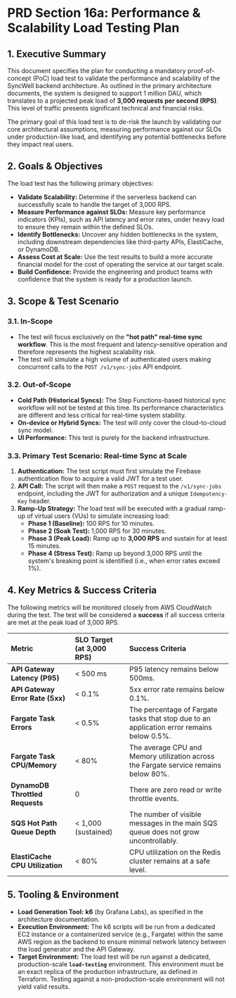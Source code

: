 # PRD Section 16a: Performance & Scalability Load Testing Plan

## 1. Executive Summary

This document specifies the plan for conducting a mandatory proof-of-concept (PoC) load test to validate the performance and scalability of the SyncWell backend architecture. As outlined in the primary architecture documents, the system is designed to support 1 million DAU, which translates to a projected peak load of **3,000 requests per second (RPS)**. This level of traffic presents significant technical and financial risks.

The primary goal of this load test is to de-risk the launch by validating our core architectural assumptions, measuring performance against our SLOs under production-like load, and identifying any potential bottlenecks before they impact real users.

## 2. Goals & Objectives

The load test has the following primary objectives:
*   **Validate Scalability:** Determine if the serverless backend can successfully scale to handle the target of 3,000 RPS.
*   **Measure Performance against SLOs:** Measure key performance indicators (KPIs), such as API latency and error rates, under heavy load to ensure they remain within the defined SLOs.
*   **Identify Bottlenecks:** Uncover any hidden bottlenecks in the system, including downstream dependencies like third-party APIs, ElastiCache, or DynamoDB.
*   **Assess Cost at Scale:** Use the test results to build a more accurate financial model for the cost of operating the service at our target scale.
*   **Build Confidence:** Provide the engineering and product teams with confidence that the system is ready for a production launch.

## 3. Scope & Test Scenario

### 3.1. In-Scope

*   The test will focus exclusively on the **"hot path" real-time sync workflow**. This is the most frequent and latency-sensitive operation and therefore represents the highest scalability risk.
*   The test will simulate a high volume of authenticated users making concurrent calls to the `POST /v1/sync-jobs` API endpoint.

### 3.2. Out-of-Scope

*   **Cold Path (Historical Syncs):** The Step Functions-based historical sync workflow will not be tested at this time. Its performance characteristics are different and less critical for real-time system stability.
*   **On-device or Hybrid Syncs:** The test will only cover the cloud-to-cloud sync model.
*   **UI Performance:** This test is purely for the backend infrastructure.

### 3.3. Primary Test Scenario: Real-time Sync at Scale

1.  **Authentication:** The test script must first simulate the Firebase authentication flow to acquire a valid JWT for a test user.
2.  **API Call:** The script will then make a `POST` request to the `/v1/sync-jobs` endpoint, including the JWT for authorization and a unique `Idempotency-Key` header.
3.  **Ramp-Up Strategy:** The load test will be executed with a gradual ramp-up of virtual users (VUs) to simulate increasing load:
    *   **Phase 1 (Baseline):** 100 RPS for 10 minutes.
    *   **Phase 2 (Soak Test):** 1,000 RPS for 30 minutes.
    *   **Phase 3 (Peak Load):** Ramp up to **3,000 RPS** and sustain for at least 15 minutes.
    *   **Phase 4 (Stress Test):** Ramp up beyond 3,000 RPS until the system's breaking point is identified (i.e., when error rates exceed 1%).

## 4. Key Metrics & Success Criteria

The following metrics will be monitored closely from AWS CloudWatch during the test. The test will be considered a **success** if all success criteria are met at the peak load of 3,000 RPS.

| Metric | SLO Target (at 3,000 RPS) | Success Criteria |
| :--- | :--- | :--- |
| **API Gateway Latency (P95)** | < 500 ms | P95 latency remains below 500ms. |
| **API Gateway Error Rate (5xx)**| < 0.1% | 5xx error rate remains below 0.1%. |
| **Fargate Task Errors** | < 0.5% | The percentage of Fargate tasks that stop due to an application error remains below 0.5%. |
| **Fargate Task CPU/Memory** | < 80% | The average CPU and Memory utilization across the Fargate service remains below 80%. |
| **DynamoDB Throttled Requests**| 0 | There are zero read or write throttle events. |
| **SQS Hot Path Queue Depth** | < 1,000 (sustained) | The number of visible messages in the main SQS queue does not grow uncontrollably. |
| **ElastiCache CPU Utilization**| < 80% | CPU utilization on the Redis cluster remains at a safe level. |

## 5. Tooling & Environment

*   **Load Generation Tool:** **k6** (by Grafana Labs), as specified in the architecture documentation.
*   **Execution Environment:** The k6 scripts will be run from a dedicated EC2 instance or a containerized service (e.g., Fargate) within the same AWS region as the backend to ensure minimal network latency between the load generator and the API Gateway.
*   **Target Environment:** The load test will be run against a dedicated, production-scale **`load-testing`** environment. This environment must be an exact replica of the production infrastructure, as defined in Terraform. Testing against a non-production-scale environment will not yield valid results.
